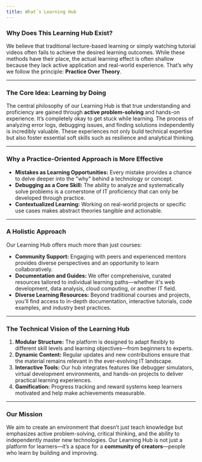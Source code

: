 ```yaml
---
title: What´s Learning Hub
---
```

### Why Does This Learning Hub Exist?

We believe that traditional lecture-based learning or simply watching tutorial videos often fails to achieve the desired learning outcomes. While these methods have their place, the actual learning effect is often shallow because they lack active application and real-world experience. That’s why we follow the principle: **Practice Over Theory**.

---

### **The Core Idea: Learning by Doing**

The central philosophy of our Learning Hub is that true understanding and proficiency are gained through **active problem-solving** and hands-on experience. It’s completely okay to get stuck while learning. The process of analyzing error logs, debugging issues, and finding solutions independently is incredibly valuable. These experiences not only build technical expertise but also foster essential soft skills such as resilience and analytical thinking.

---

### **Why a Practice-Oriented Approach is More Effective**

- **Mistakes as Learning Opportunities:** Every mistake provides a chance to delve deeper into the "why" behind a technology or concept.
- **Debugging as a Core Skill:** The ability to analyze and systematically solve problems is a cornerstone of IT proficiency that can only be developed through practice.
- **Contextualized Learning:** Working on real-world projects or specific use cases makes abstract theories tangible and actionable.

---

### **A Holistic Approach**

Our Learning Hub offers much more than just courses:

- **Community Support:** Engaging with peers and experienced mentors provides diverse perspectives and an opportunity to learn collaboratively.
- **Documentation and Guides:** We offer comprehensive, curated resources tailored to individual learning paths—whether it's web development, data analysis, cloud computing, or another IT field.
- **Diverse Learning Resources:** Beyond traditional courses and projects, you’ll find access to in-depth documentation, interactive tutorials, code examples, and industry best practices.

---

### **The Technical Vision of the Learning Hub**

1. **Modular Structure:** The platform is designed to adapt flexibly to different skill levels and learning objectives—from beginners to experts.
2. **Dynamic Content:** Regular updates and new contributions ensure that the material remains relevant in the ever-evolving IT landscape.
3. **Interactive Tools:** Our hub integrates features like debugger simulators, virtual development environments, and hands-on projects to deliver practical learning experiences.
4. **Gamification:** Progress tracking and reward systems keep learners motivated and help make achievements measurable.

---

### **Our Mission**

We aim to create an environment that doesn’t just teach knowledge but emphasizes active problem-solving, critical thinking, and the ability to independently master new technologies. Our Learning Hub is not just a platform for learners—it’s a space for a **community of creators**—people who learn by building and improving.
